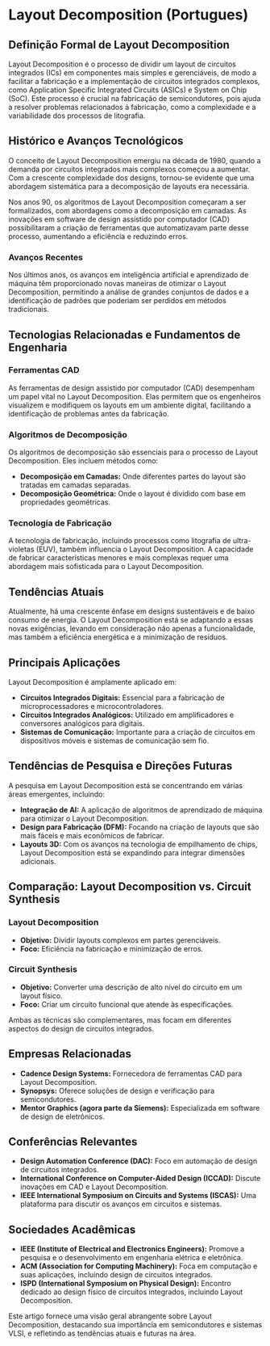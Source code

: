 # Layout Decomposition (Portugues)

## Definição Formal de Layout Decomposition

Layout Decomposition é o processo de dividir um layout de circuitos integrados (ICs) em componentes mais simples e gerenciáveis, de modo a facilitar a fabricação e a implementação de circuitos integrados complexos, como Application Specific Integrated Circuits (ASICs) e System on Chip (SoC). Este processo é crucial na fabricação de semicondutores, pois ajuda a resolver problemas relacionados à fabricação, como a complexidade e a variabilidade dos processos de litografia.

## Histórico e Avanços Tecnológicos

O conceito de Layout Decomposition emergiu na década de 1980, quando a demanda por circuitos integrados mais complexos começou a aumentar. Com a crescente complexidade dos designs, tornou-se evidente que uma abordagem sistemática para a decomposição de layouts era necessária.

Nos anos 90, os algoritmos de Layout Decomposition começaram a ser formalizados, com abordagens como a decomposição em camadas. As inovações em software de design assistido por computador (CAD) possibilitaram a criação de ferramentas que automatizavam parte desse processo, aumentando a eficiência e reduzindo erros.

### Avanços Recentes

Nos últimos anos, os avanços em inteligência artificial e aprendizado de máquina têm proporcionado novas maneiras de otimizar o Layout Decomposition, permitindo a análise de grandes conjuntos de dados e a identificação de padrões que poderiam ser perdidos em métodos tradicionais.

## Tecnologias Relacionadas e Fundamentos de Engenharia

### Ferramentas CAD

As ferramentas de design assistido por computador (CAD) desempenham um papel vital no Layout Decomposition. Elas permitem que os engenheiros visualizem e modifiquem os layouts em um ambiente digital, facilitando a identificação de problemas antes da fabricação.

### Algoritmos de Decomposição

Os algoritmos de decomposição são essenciais para o processo de Layout Decomposition. Eles incluem métodos como:

- **Decomposição em Camadas:** Onde diferentes partes do layout são tratadas em camadas separadas.
- **Decomposição Geométrica:** Onde o layout é dividido com base em propriedades geométricas.

### Tecnologia de Fabricação

A tecnologia de fabricação, incluindo processos como litografia de ultra-violetas (EUV), também influencia o Layout Decomposition. A capacidade de fabricar características menores e mais complexas requer uma abordagem mais sofisticada para o Layout Decomposition.

## Tendências Atuais

Atualmente, há uma crescente ênfase em designs sustentáveis e de baixo consumo de energia. O Layout Decomposition está se adaptando a essas novas exigências, levando em consideração não apenas a funcionalidade, mas também a eficiência energética e a minimização de resíduos.

## Principais Aplicações

Layout Decomposition é amplamente aplicado em:

- **Circuitos Integrados Digitais:** Essencial para a fabricação de microprocessadores e microcontroladores.
- **Circuitos Integrados Analógicos:** Utilizado em amplificadores e conversores analógicos para digitais.
- **Sistemas de Comunicação:** Importante para a criação de circuitos em dispositivos móveis e sistemas de comunicação sem fio.

## Tendências de Pesquisa e Direções Futuras

A pesquisa em Layout Decomposition está se concentrando em várias áreas emergentes, incluindo:

- **Integração de AI:** A aplicação de algoritmos de aprendizado de máquina para otimizar o Layout Decomposition.
- **Design para Fabricação (DFM):** Focando na criação de layouts que são mais fáceis e mais econômicos de fabricar.
- **Layouts 3D:** Com os avanços na tecnologia de empilhamento de chips, Layout Decomposition está se expandindo para integrar dimensões adicionais.

## Comparação: Layout Decomposition vs. Circuit Synthesis

### Layout Decomposition

- **Objetivo:** Dividir layouts complexos em partes gerenciáveis.
- **Foco:** Eficiência na fabricação e minimização de erros.

### Circuit Synthesis

- **Objetivo:** Converter uma descrição de alto nível do circuito em um layout físico.
- **Foco:** Criar um circuito funcional que atende às especificações.

Ambas as técnicas são complementares, mas focam em diferentes aspectos do design de circuitos integrados.

## Empresas Relacionadas

- **Cadence Design Systems:** Fornecedora de ferramentas CAD para Layout Decomposition.
- **Synopsys:** Oferece soluções de design e verificação para semicondutores.
- **Mentor Graphics (agora parte da Siemens):** Especializada em software de design de eletrônicos.

## Conferências Relevantes

- **Design Automation Conference (DAC):** Foco em automação de design de circuitos integrados.
- **International Conference on Computer-Aided Design (ICCAD):** Discute inovações em CAD e Layout Decomposition.
- **IEEE International Symposium on Circuits and Systems (ISCAS):** Uma plataforma para discutir os avanços em circuitos e sistemas.

## Sociedades Acadêmicas

- **IEEE (Institute of Electrical and Electronics Engineers):** Promove a pesquisa e o desenvolvimento em engenharia elétrica e eletrônica.
- **ACM (Association for Computing Machinery):** Foca em computação e suas aplicações, incluindo design de circuitos integrados.
- **ISPD (International Symposium on Physical Design):** Encontro dedicado ao design físico de circuitos integrados, incluindo Layout Decomposition.

Este artigo fornece uma visão geral abrangente sobre Layout Decomposition, destacando sua importância em semicondutores e sistemas VLSI, e refletindo as tendências atuais e futuras na área.